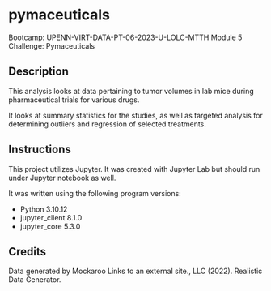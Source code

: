 # pymaceuticals
Bootcamp: UPENN-VIRT-DATA-PT-06-2023-U-LOLC-MTTH Module 5 Challenge: Pymaceuticals

## Description

This analysis looks at data pertaining to tumor volumes in lab mice during pharmaceutical trials for various drugs.

It looks at summary statistics for the studies, as well as targeted analysis for determining outliers and regression of selected treatments.

## Instructions
This project utilizes Jupyter.
It was created with Jupyter Lab but should run under Jupyter notebook as well.

It was written using the following program versions:

- Python 3.10.12
- jupyter_client 8.1.0
- jupyter_core 5.3.0

## Credits
Data generated by Mockaroo Links to an external site., LLC (2022). Realistic Data Generator.
